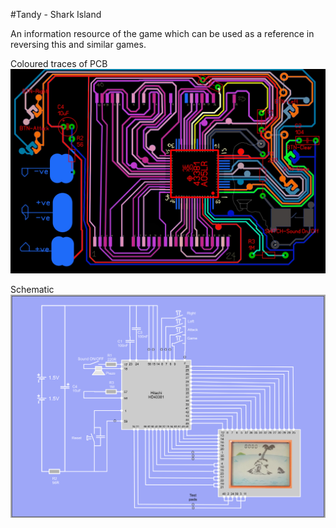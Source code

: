 #Tandy - Shark Island

An information resource of the game which can be used as a reference in reversing this and similar games.

Coloured traces of PCB
![alt text](https://github.com/iondrive2020/Tandy---Shark-Island/blob/master/PCB-Layout_Coloured.png)

Schematic
![alt text](https://github.com/iondrive2020/Tandy---Shark-Island/blob/master/Schematic.png)


